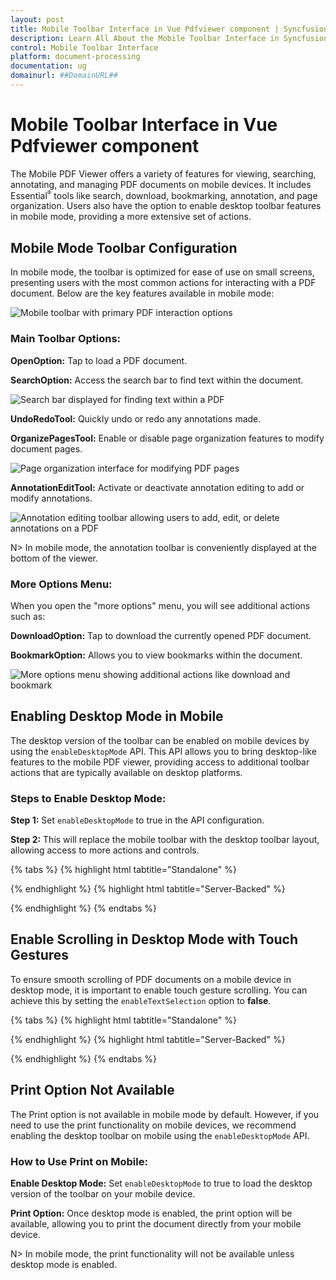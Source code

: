 ```yaml
---
layout: post
title: Mobile Toolbar Interface in Vue Pdfviewer component | Syncfusion
description: Learn All About the Mobile Toolbar Interface in Syncfusion Vue Pdfviewer component of Syncfusion Essential JS 2 and more.
control: Mobile Toolbar Interface
platform: document-processing
documentation: ug
domainurl: ##DomainURL##
---
```

# Mobile Toolbar Interface in Vue Pdfviewer component

The Mobile PDF Viewer offers a variety of features for viewing, searching, annotating, and managing PDF documents on mobile devices. It includes Essential<sup style="font-size:70%">&reg;</sup> tools like search, download, bookmarking, annotation, and page organization. Users also have the option to enable desktop toolbar features in mobile mode, providing a more extensive set of actions.

## Mobile Mode Toolbar Configuration
In mobile mode, the toolbar is optimized for ease of use on small screens, presenting users with the most common actions for interacting with a PDF document. Below are the key features available in mobile mode:

![Mobile toolbar with primary PDF interaction options](images/mobileToolbar.png)

### Main Toolbar Options:

**OpenOption:** Tap to load a PDF document.

**SearchOption:** Access the search bar to find text within the document.

![Search bar displayed for finding text within a PDF](images/searchOption.png)

**UndoRedoTool:** Quickly undo or redo any annotations made.

**OrganizePagesTool:** Enable or disable page organization features to modify document pages.

![Page organization interface for modifying PDF pages](images/organizePages.png)

**AnnotationEditTool:** Activate or deactivate annotation editing to add or modify annotations.

![Annotation editing toolbar allowing users to add, edit, or delete annotations on a PDF](images/editAnnotation.png)


N> In mobile mode, the annotation toolbar is conveniently displayed at the bottom of the viewer.

### More Options Menu:

When you open the "more options" menu, you will see additional actions such as:

**DownloadOption:** Tap to download the currently opened PDF document.

**BookmarkOption:** Allows you to view bookmarks within the document.

![More options menu showing additional actions like download and bookmark](images/more-options.png)

## Enabling Desktop Mode in Mobile

The desktop version of the toolbar can be enabled on mobile devices by using the `enableDesktopMode` API. This API allows you to bring desktop-like features to the mobile PDF viewer, providing access to additional toolbar actions that are typically available on desktop platforms.

### Steps to Enable Desktop Mode:

**Step 1:** Set `enableDesktopMode` to true in the API configuration.

**Step 2:** This will replace the mobile toolbar with the desktop toolbar layout, allowing access to more actions and controls.

{% tabs %}
{% highlight html tabtitle="Standalone" %}

<template>
  <div id="app">
      <ejs-pdfviewer
          id="pdfViewer"
          ref="pdfviewer"
          :documentPath="documentPath"
          :resourceUrl="resourceUrl"
          :enableDesktopMode=true>
      </ejs-pdfviewer>
  </div>
</template>

<script>
import Vue from 'vue';
import {  PdfViewerPlugin, Toolbar, Magnification, Navigation, LinkAnnotation,
          BookmarkView, Annotation, ThumbnailView, Print, TextSelection,
          TextSearch, FormFields, FormDesigner, PageOrganizer } from '@syncfusion/ej2-vue-pdfviewer';
Vue.use(PdfViewerPlugin);

export default {
  name: 'app',
  data () {
    return {
      documentPath:"https://cdn.syncfusion.com/content/pdf/pdf-succinctly.pdf",
      resourceUrl: 'https://cdn.syncfusion.com/ej2/25.1.35/dist/ej2-pdfviewer-lib',
    };
  },

  provide: {
    PdfViewer: [ Toolbar, Magnification, Navigation, LinkAnnotation, BookmarkView, ThumbnailView,
                 Print, TextSelection, TextSearch, Annotation, FormFields, FormDesigner, PageOrganizer ]},

}
</script>

{% endhighlight %}
{% highlight html tabtitle="Server-Backed" %}
<template>
  <div id="app">
      <ejs-pdfviewer
          id="pdfViewer"
          ref="pdfviewer"
          :serviceUrl="serviceUrl"
          :documentPath="documentPath"
          :enableDesktopMode=true>
      </ejs-pdfviewer>
  </div>
</template>

<script>
import Vue from 'vue';
import {  PdfViewerPlugin, Toolbar, Magnification, Navigation, LinkAnnotation,
          BookmarkView, Annotation, ThumbnailView, Print, TextSelection,
          TextSearch, FormFields, FormDesigner, PageOrganizer } from '@syncfusion/ej2-vue-pdfviewer';
Vue.use(PdfViewerPlugin);

export default {
  name: 'app',
  data () {
    return {
      serviceUrl:"https://services.syncfusion.com/vue/production/api/pdfviewer",
      documentPath:"https://cdn.syncfusion.com/content/pdf/pdf-succinctly.pdf",
    };
  },

  provide: {
    PdfViewer: [ Toolbar, Magnification, Navigation, LinkAnnotation, BookmarkView, ThumbnailView,
                 Print, TextSelection, TextSearch, Annotation, FormFields, FormDesigner, PageOrganizer ]},

}
</script>
{% endhighlight %}
{% endtabs %}

## Enable Scrolling in Desktop Mode with Touch Gestures

To ensure smooth scrolling of PDF documents on a mobile device in desktop mode, it is important to enable touch gesture scrolling. You can achieve this by setting the `enableTextSelection` option to **false**.

{% tabs %}
{% highlight html tabtitle="Standalone" %}

<template>
  <div id="app">
      <ejs-pdfviewer
          id="pdfViewer"
          ref="pdfviewer"
          :documentPath="documentPath"
          :resourceUrl="resourceUrl"
          :enableDesktopMode=true
          :enableTextSelection=false>
      </ejs-pdfviewer>
  </div>
</template>

<script>
import Vue from 'vue';
import {  PdfViewerPlugin, Toolbar, Magnification, Navigation, LinkAnnotation,
          BookmarkView, Annotation, ThumbnailView, Print, TextSelection,
          TextSearch, FormFields, FormDesigner, PageOrganizer } from '@syncfusion/ej2-vue-pdfviewer';
Vue.use(PdfViewerPlugin);

export default {
  name: 'app',
  data () {
    return {
      documentPath:"https://cdn.syncfusion.com/content/pdf/pdf-succinctly.pdf",
      resourceUrl: 'https://cdn.syncfusion.com/ej2/25.1.35/dist/ej2-pdfviewer-lib',
    };
  },

  provide: {
    PdfViewer: [ Toolbar, Magnification, Navigation, LinkAnnotation, BookmarkView, ThumbnailView,
                 Print, TextSelection, TextSearch, Annotation, FormFields, FormDesigner, PageOrganizer ]},

}
</script>

{% endhighlight %}
{% highlight html tabtitle="Server-Backed" %}
<template>
  <div id="app">
      <ejs-pdfviewer
          id="pdfViewer"
          ref="pdfviewer"
          :serviceUrl="serviceUrl"
          :documentPath="documentPath"
          :enableDesktopMode=true
          :enableTextSelection=false>
      </ejs-pdfviewer>
  </div>
</template>

<script>
import Vue from 'vue';
import {  PdfViewerPlugin, Toolbar, Magnification, Navigation, LinkAnnotation,
          BookmarkView, Annotation, ThumbnailView, Print, TextSelection,
          TextSearch, FormFields, FormDesigner, PageOrganizer } from '@syncfusion/ej2-vue-pdfviewer';
Vue.use(PdfViewerPlugin);

export default {
  name: 'app',
  data () {
    return {
      serviceUrl:"https://services.syncfusion.com/vue/production/api/pdfviewer",
      documentPath:"https://cdn.syncfusion.com/content/pdf/pdf-succinctly.pdf",
    };
  },

  provide: {
    PdfViewer: [ Toolbar, Magnification, Navigation, LinkAnnotation, BookmarkView, ThumbnailView,
                 Print, TextSelection, TextSearch, Annotation, FormFields, FormDesigner, PageOrganizer ]},

}
</script>
{% endhighlight %}
{% endtabs %}

## Print Option Not Available

The Print option is not available in mobile mode by default. However, if you need to use the print functionality on mobile devices, we recommend enabling the desktop toolbar on mobile using the `enableDesktopMode` API.

### How to Use Print on Mobile:

**Enable Desktop Mode:** Set `enableDesktopMode` to true to load the desktop version of the toolbar on your mobile device.

**Print Option:** Once desktop mode is enabled, the print option will be available, allowing you to print the document directly from your mobile device.

N> In mobile mode, the print functionality will not be available unless desktop mode is enabled.